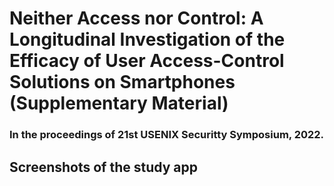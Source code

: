 # Neither Access nor Control: A Longitudinal Investigation of the Efficacy of User Access-Control Solutions on Smartphones (Supplementary Material)
### In the proceedings of 21st USENIX Securitty Symposium, 2022.

## Screenshots of the study app
